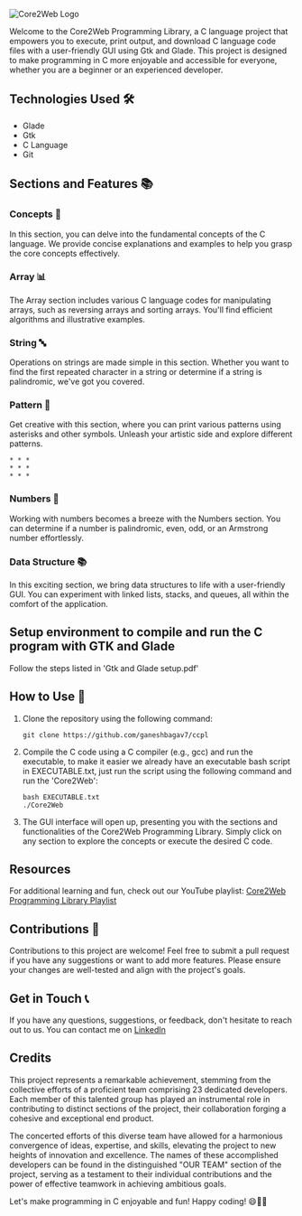 
![Core2Web Logo](https://github.com/ganeshbagav7/ccpl/assets/72212389/39760577-99a2-4c5b-abab-f016a0f95ffd)

Welcome to the Core2Web Programming Library, a C language project that empowers you to execute, print output, and download C language code files with a user-friendly GUI using Gtk and Glade. This project is designed to make programming in C more enjoyable and accessible for everyone, whether you are a beginner or an experienced developer.

## Technologies Used 🛠️

- Glade
- Gtk
- C Language
- Git

## Sections and Features 📚

### Concepts 🧠

In this section, you can delve into the fundamental concepts of the C language. We provide concise explanations and examples to help you grasp the core concepts effectively.

### Array 📊

The Array section includes various C language codes for manipulating arrays, such as reversing arrays and sorting arrays. You'll find efficient algorithms and illustrative examples.

### String 🔤

Operations on strings are made simple in this section. Whether you want to find the first repeated character in a string or determine if a string is palindromic, we've got you covered.

### Pattern 🎨

Get creative with this section, where you can print various patterns using asterisks and other symbols. Unleash your artistic side and explore different patterns.

```
* * *
* * *
* * *
```

### Numbers 🔢

Working with numbers becomes a breeze with the Numbers section. You can determine if a number is palindromic, even, odd, or an Armstrong number effortlessly.

### Data Structure 📚

In this exciting section, we bring data structures to life with a user-friendly GUI. You can experiment with linked lists, stacks, and queues, all within the comfort of the application.

## Setup environment to compile and run the C program with GTK and Glade 

Follow the steps listed in 'Gtk and Glade setup.pdf' 

## How to Use 📖

1. Clone the repository using the following command:
   ```
   git clone https://github.com/ganeshbagav7/ccpl
   ```

2. Compile the C code using a C compiler (e.g., gcc) and run the executable, to make it easier we already have an executable bash script in EXECUTABLE.txt, just run the script using the following command and run the 'Core2Web':
   ```
   bash EXECUTABLE.txt
   ./Core2Web
   ```

3. The GUI interface will open up, presenting you with the sections and functionalities of the Core2Web Programming Library. Simply click on any section to explore the concepts or execute the desired C code.

## Resources

For additional learning and fun, check out our YouTube playlist: [Core2Web Programming Library Playlist](https://www.youtube.com/playlist?list=PLmMgHNtOIstZEvqYJncYUx52n8_OV0uWy)

## Contributions 🤝

Contributions to this project are welcome! Feel free to submit a pull request if you have any suggestions or want to add more features. Please ensure your changes are well-tested and align with the project's goals.


## Get in Touch 📞

If you have any questions, suggestions, or feedback, don't hesitate to reach out to us. You can contact me on [LinkedIn](https://www.linkedin.com/in/ganesh-bagav/) 

## Credits 

This project represents a remarkable achievement, stemming from the collective efforts of a proficient team comprising 23 dedicated developers. Each member of this talented group has played an instrumental role in contributing to distinct sections of the project, their collaboration forging a cohesive and exceptional end product.

The concerted efforts of this diverse team have allowed for a harmonious convergence of ideas, expertise, and skills, elevating the project to new heights of innovation and excellence. The names of these accomplished developers can be found in the distinguished "OUR TEAM" section of the project, serving as a testament to their individual contributions and the power of effective teamwork in achieving ambitious goals.

Let's make programming in C enjoyable and fun! Happy coding! 😄🚀🎉
